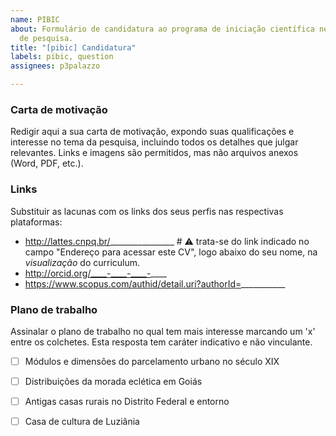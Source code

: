 ```yaml
---
name: PIBIC
about: Formulário de candidatura ao programa de iniciação científica neste projeto
  de pesquisa.
title: "[pibic] Candidatura"
labels: pibic, question
assignees: p3palazzo

---
```


### Carta de motivação

Redigir aqui a sua carta de motivação, expondo suas qualificações e interesse no tema da pesquisa, incluindo todos os detalhes que julgar relevantes. Links e imagens são permitidos, mas não arquivos anexos (Word, PDF, etc.).

### Links

Substituir as lacunas com os links dos seus perfis nas respectivas plataformas:

- http://lattes.cnpq.br/________________ # :warning: trata-se do link indicado no campo "Endereço para acessar este CV", logo abaixo do seu nome, na *visualização* do curriculum.
- http://orcid.org/____-____-____-____
- https://www.scopus.com/authid/detail.uri?authorId=___________

### Plano de trabalho

Assinalar o plano de trabalho no qual tem mais interesse marcando um 'x' entre os colchetes. Esta resposta tem caráter indicativo e não vinculante.

- [ ] Módulos e dimensões do parcelamento urbano no século XIX

- [ ] Distribuições da morada eclética em Goiás

- [ ] Antigas casas rurais no Distrito Federal e entorno

- [ ] Casa de cultura de Luziânia
